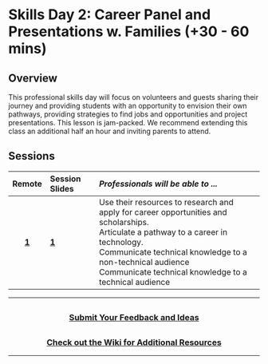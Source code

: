 # Skills Day 2: Career Panel and Presentations w. Families (+30 - 60 mins)

## Overview

This professional skills day will focus on volunteers and guests sharing their journey and providing students with an opportunity to envision their own pathways, providing strategies to find jobs and opportunities and project presentations. This lesson is jam-packed. We recommend extending this class an additional half an hour and inviting parents to attend.

## Sessions

|Remote|                                                       Session Slides                                                       | _Professionals will be able to ..._                                                                                                                                                                                                                                 |
| :------------------------------------------------------------------------------------------------------------------------: | :------------------------------------------------------------------------------------------------------------------------------------------------------------------------------------------------------------------------------------------------------------------ |:-------|
|[**1**](https://docs.google.com/presentation/d/1sBjUHoERvK9NoEi7DE2xVodCrL-J33wkwm_VLDhB-YM/edit?usp=sharing)| [**1**](https://docs.google.com/presentation/d/1pjJxAECbI3JHDe5lDziybSv4Oa6tyjtxUHvIVE3zIZA/edit#slide=id.g820c845819_0_0) | Use their resources to research and apply for career opportunities and scholarships.<br> Articulate a pathway to a career in technology.<br> Communicate technical knowledge to a non-technical audience<br>Communicate technical knowledge to a technical audience |

---
## <h3 align="center"><a href="https://docs.google.com/forms/d/e/1FAIpQLSc4oUNSthmU63TqlzUOOWd3buX3tGVIPRNDm0tsLB_nOONRLQ/viewform">Submit Your Feedback and Ideas</a></h3>

## <h3 align="center"><a href="https://github.com/itscodenation/curriculum-21-22/wiki">Check out the Wiki for Additional Resources</a></h3>

---
